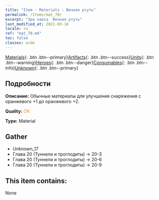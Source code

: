 ```yaml
---
title: "Item - Materials - Вечная ртуть"
permalink: /Items/mat_70/
excerpt: "Эра хаоса  Вечная ртуть"
last_modified_at: 2021-03-18
locale: ru
ref: "mat_70.md"
toc: false
classes: wide
---
```

 [Materials](/ru/Items/){: .btn .btn--primary}[Artifacts](/ru/Items/Artifacts/){: .btn .btn--success}[Units](/ru/Items/Units/){: .btn .btn--warning}[Heroes](/ru/Items/Heroes/){: .btn .btn--danger}[Consumables](/ru/Items/Consumables/){: .btn .btn--info}[Unknown](/ru/Items/Unknown/){: .btn .btn--primary}

## Подробности
 **Описание:** Обычные материалы для улучшения снаряжения c оранжевого +1 до оранжевого +2.

 **Quality:** <span style="color: #FF8C00">OK</span>

 **Type:** Material

## Gather

*    Unknown_17 
*    Глава 20 (Туннели и троглодиты) -> 20-3 
*    Глава 20 (Туннели и троглодиты) -> 20-6 
*    Глава 20 (Туннели и троглодиты) -> 20-9 

## This item contains:

  None

